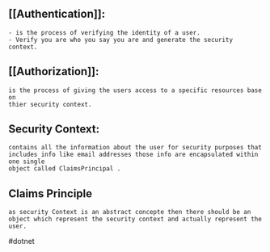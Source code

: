 ## [[Authentication]]:
	- is the process of verifying the identity of a user.
	- Verify you are who you say you are and generate the security context.
## [[Authorization]]:
	is the process of giving the users access to a specific resources base on 
	thier security context.
## Security Context:
	contains all the information about the user for security purposes that  
	includes info like email addresses those info are encapsulated within one single
	object called ClaimsPrincipal .
## Claims Principle
	as security Context is an abstract concepte then there should be an
	object which represent the security context and actually represent the user.

#dotnet

